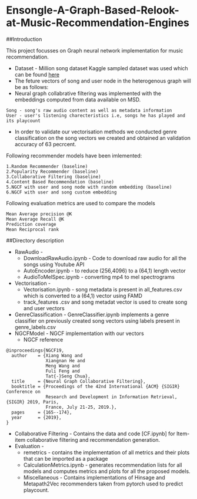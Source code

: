 # Ensongle-A-Graph-Based-Relook-at-Music-Recommendation-Engines
##Introduction

This project focusses on Graph neural network implementation  for music recommendation.    

* Dataset - Million song dataset Kaggle sampled dataset was used which can be found [here](https://www.kaggle.com/c/msdchallenge/data)
* The feture vectors of song and user node in the heterogenous graph will be as follows:
* Neural graph collabrative filtering was implemented with the embeddings computed from data available on MSD.

```
Song - song's raw audio content as well as metadata information  
User - user's listening charecteristics i.e, songs he has played and its playcount
```

* In order to validate our vectorisation methods we conducted genre classification on the song vectors we created and obtained an validation accuracy of 63 pecrcent.

 Following recommender models have been imlemented:
```
1.Random Recommender (baseline)
2.Popularity Recommender (baseline)
3.Collaborative Filtering (baseline)
4.Content Based Recommendation (baseline)
5.NGCF with user and song node with random embedding (baseline)
6.NGCF with user and song custom embedding

```

Following evaluation metrics are used to compare the models

```
Mean Average precision @K
Mean Average Recall @K
Prediction coverage
Mean Reciprocal rank

```
##Directory description


* RawAudio - 
  * DownloadRawAudio.ipynb - Code to download raw audio for all the songs using Youtube API 
  * AutoEncoder.ipynb - to reduce (256,4096) to a (64,1) length vector
  * AudioToMelSpec.ipynb - converting mp4 to mel spectrograms 
* Vectorisation - 
  * Vectorisation.ipynb - song metadata is present in all_features.csv which is converted to a (64,1) vector using FAMD 
  * track_features .csv and song metadat vector is used to create song and user vectors
* GenreClassification - GenreClassifier.ipynb implements a genre classifier on previously created song vectors using labels present in genre_labels.csv
* NGCFModel - NGCF implementation with our vectors
  * NGCF reference
```
@inproceedings{NGCF19,
  author    = {Xiang Wang and
               Xiangnan He and
               Meng Wang and
               Fuli Feng and
               Tat{-}Seng Chua},
  title     = {Neural Graph Collaborative Filtering},
  booktitle = {Proceedings of the 42nd International {ACM} {SIGIR} Conference on
               Research and Development in Information Retrieval, {SIGIR} 2019, Paris,
               France, July 21-25, 2019.},
  pages     = {165--174},
  year      = {2019},
}
```
* Collaborative Filtering -  Contains the data and code [CF.ipynb] for Item-item collaborative filtering and recommendation generation.
* Evaluation -
  * remetrics - contains the implementation of all metrics and their plots that can be imported as a package
  * CalculationMetrics.ipynb - generates recommendation lists for all models and computes metrics and plots for all the proposed models.
  * Miscellaneous -  Contains implementations of Hinsage and Metapath2Vec recommenders taken from pytorch used to predict playcount.


